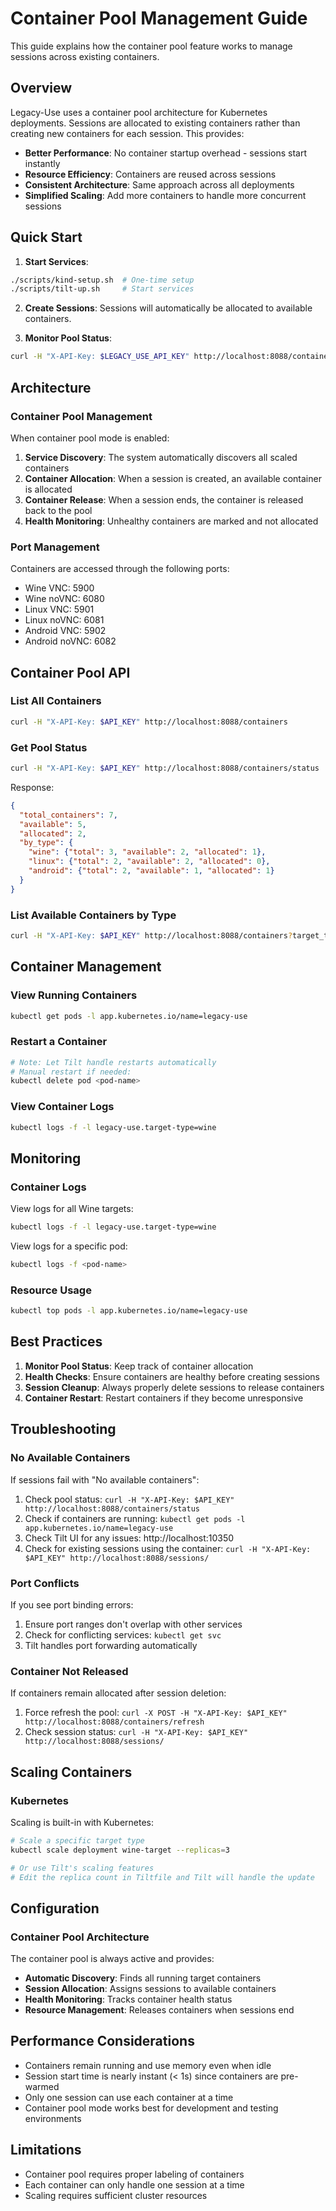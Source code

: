 # Container Pool Management Guide

This guide explains how the container pool feature works to manage sessions across existing containers.

## Overview

Legacy-Use uses a container pool architecture for Kubernetes deployments. Sessions are allocated to existing containers rather than creating new containers for each session. This provides:

- **Better Performance**: No container startup overhead - sessions start instantly
- **Resource Efficiency**: Containers are reused across sessions
- **Consistent Architecture**: Same approach across all deployments
- **Simplified Scaling**: Add more containers to handle more concurrent sessions

## Quick Start

1. **Start Services**:
```bash
./scripts/kind-setup.sh  # One-time setup
./scripts/tilt-up.sh     # Start services
```

2. **Create Sessions**:
Sessions will automatically be allocated to available containers.

3. **Monitor Pool Status**:
```bash
curl -H "X-API-Key: $LEGACY_USE_API_KEY" http://localhost:8088/containers/status
```

## Architecture

### Container Pool Management

When container pool mode is enabled:

1. **Service Discovery**: The system automatically discovers all scaled containers
2. **Container Allocation**: When a session is created, an available container is allocated
3. **Container Release**: When a session ends, the container is released back to the pool
4. **Health Monitoring**: Unhealthy containers are marked and not allocated

### Port Management

Containers are accessed through the following ports:

- Wine VNC: 5900
- Wine noVNC: 6080
- Linux VNC: 5901
- Linux noVNC: 6081
- Android VNC: 5902
- Android noVNC: 6082

## Container Pool API

### List All Containers
```bash
curl -H "X-API-Key: $API_KEY" http://localhost:8088/containers
```

### Get Pool Status
```bash
curl -H "X-API-Key: $API_KEY" http://localhost:8088/containers/status
```

Response:
```json
{
  "total_containers": 7,
  "available": 5,
  "allocated": 2,
  "by_type": {
    "wine": {"total": 3, "available": 2, "allocated": 1},
    "linux": {"total": 2, "available": 2, "allocated": 0},
    "android": {"total": 2, "available": 1, "allocated": 1}
  }
}
```

### List Available Containers by Type
```bash
curl -H "X-API-Key: $API_KEY" http://localhost:8088/containers?target_type=wine&available_only=true
```

## Container Management

### View Running Containers
```bash
kubectl get pods -l app.kubernetes.io/name=legacy-use
```

### Restart a Container
```bash
# Note: Let Tilt handle restarts automatically
# Manual restart if needed:
kubectl delete pod <pod-name>
```

### View Container Logs
```bash
kubectl logs -f -l legacy-use.target-type=wine
```

## Monitoring

### Container Logs
View logs for all Wine targets:
```bash
kubectl logs -f -l legacy-use.target-type=wine
```

View logs for a specific pod:
```bash
kubectl logs -f <pod-name>
```

### Resource Usage
```bash
kubectl top pods -l app.kubernetes.io/name=legacy-use
```

## Best Practices

1. **Monitor Pool Status**: Keep track of container allocation
2. **Health Checks**: Ensure containers are healthy before creating sessions
3. **Session Cleanup**: Always properly delete sessions to release containers
4. **Container Restart**: Restart containers if they become unresponsive

## Troubleshooting

### No Available Containers

If sessions fail with "No available containers":

1. Check pool status: `curl -H "X-API-Key: $API_KEY" http://localhost:8088/containers/status`
2. Check if containers are running: `kubectl get pods -l app.kubernetes.io/name=legacy-use`
3. Check Tilt UI for any issues: http://localhost:10350
4. Check for existing sessions using the container: `curl -H "X-API-Key: $API_KEY" http://localhost:8088/sessions/`

### Port Conflicts

If you see port binding errors:

1. Ensure port ranges don't overlap with other services
2. Check for conflicting services: `kubectl get svc`
3. Tilt handles port forwarding automatically

### Container Not Released

If containers remain allocated after session deletion:

1. Force refresh the pool: `curl -X POST -H "X-API-Key: $API_KEY" http://localhost:8088/containers/refresh`
2. Check session status: `curl -H "X-API-Key: $API_KEY" http://localhost:8088/sessions/`

## Scaling Containers

### Kubernetes

Scaling is built-in with Kubernetes:

```bash
# Scale a specific target type
kubectl scale deployment wine-target --replicas=3

# Or use Tilt's scaling features
# Edit the replica count in Tiltfile and Tilt will handle the update
```

## Configuration

### Container Pool Architecture

The container pool is always active and provides:

- **Automatic Discovery**: Finds all running target containers
- **Session Allocation**: Assigns sessions to available containers
- **Health Monitoring**: Tracks container health status
- **Resource Management**: Releases containers when sessions end

## Performance Considerations

- Containers remain running and use memory even when idle
- Session start time is nearly instant (< 1s) since containers are pre-warmed
- Only one session can use each container at a time
- Container pool mode works best for development and testing environments

## Limitations

- Container pool requires proper labeling of containers
- Each container can only handle one session at a time
- Scaling requires sufficient cluster resources